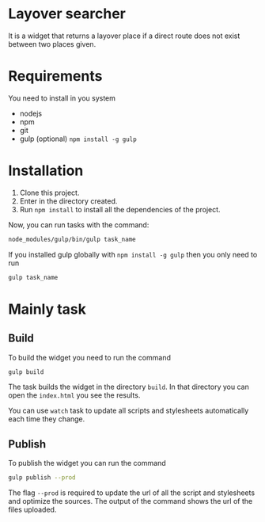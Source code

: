 # Layover searcher

It is a widget that returns a layover place if a direct route does not exist between two places given.

# Requirements

You need to install in you system

* nodejs
* npm
* git
* gulp (optional) `npm install -g gulp`

# Installation

1. Clone this project.
2. Enter in the directory created.
3. Run `npm install` to install all the dependencies of the project.

Now, you can run tasks with the command:

```bash
node_modules/gulp/bin/gulp task_name
```

If you installed gulp globally with `npm install -g gulp` then you only need to run

```bash
gulp task_name
```


# Mainly task

## Build
To build the widget you need to run the command

```bash
gulp build
```

The task builds the widget in the directory `build`. In that directory you can open the `index.html` you see the results.

You can use `watch` task to update all scripts and stylesheets automatically each time they change.

## Publish

To publish the widget you can run the command

```bash
gulp publish --prod
```

The flag `--prod` is required to update the url of all the script and stylesheets and optimize the sources.
The output of the command shows the url of the files uploaded. 